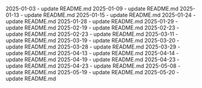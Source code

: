 2025-01-03 - update README.md
2025-01-09 - update README.md
2025-01-13 - update README.md
2025-01-15 - update README.md
2025-01-24 - update README.md
2025-01-28 - update README.md
2025-01-29 - update README.md
2025-02-19 - update README.md
2025-02-23 - update README.md
2025-02-23 - update README.md
2025-03-11 - update README.md
2025-03-19 - update README.md
2025-03-20 - update README.md
2025-03-28 - update README.md
2025-03-29 - update README.md
2025-04-13 - update README.md
2025-04-14 - update README.md
2025-04-19 - update README.md
2025-04-23 - update README.md
2025-04-23 - update README.md
2025-05-08 - update README.md
2025-05-19 - update README.md
2025-05-20 - update README.md
